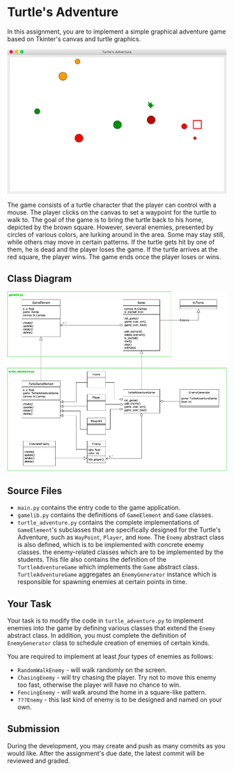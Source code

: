 # Turtle's Adventure

In this assignment, you are to implement a simple graphical adventure game
based on Tkinter's canvas and turtle graphics.

![screen](images/screen-shot.png)

The game consists of a turtle character that the player can control with a
mouse.  The player clicks on the canvas to set a waypoint for the turtle to
walk to.  The goal of the game is to bring the turtle back to his home,
depicted by the brown square.  However, several enemies, presented by circles
of various colors, are lurking around in the area.  Some may stay still, while
others may move in certain patterns.  If the turtle gets hit by one of them,
he is dead and the player loses the game.  If the turtle arrives at the red
square, the player wins.  The game ends once the player loses or wins.


## Class Diagram

![uml](images/class-diagram.png)


## Source Files

* `main.py` contains the entry code to the game application.
* `gamelib.py` contains the definitions of `GameElement` and `Game` classes.
* `turtle_adventure.py` contains the complete implementations of
    `GameElement`'s subclasses that are specifically designed for the Turtle's
    Adventure, such as `WayPoint`, `Player`, and `Home`.  The `Enemy` abstract
    class is also defined, which is to be implemented with concrete enemy
    classes.  the enemy-related classes which are to be implemented by the
    students.  This file also contains the definition of the
    `TurtleAdventureGame` which implements the `Game` abstract class.
    `TurtleAdventureGame` aggregates an `EnemyGenerator` instance which is
    responsible for spawning enemies at certain points in time.


## Your Task

Your task is to modify the code in `turtle_adventure.py` to implement enemies into the
game by defining various classes that extend the `Enemy` abstract class.
In addition, you must complete the definition of `EnemyGenerator` class to
schedule creation of enemies of certain kinds.

You are required to implement at least *four* types of enemies as follows:

* `RandomWalkEnemy` - will walk randomly on the screen.
* `ChasingEnemy` - will try chasing the player.  Try not to move
  this enemy too fast, otherwise the player will have no chance to win.
* `FencingEnemy` - will walk around the home in a square-like pattern.
* `???Enemy` - this last kind of enemy is to be designed and named on your
  own.


## Submission

During the development, you may create and push as many commits as you would
like.  After the assignment's due date, the latest commit will be reviewed and
graded.
